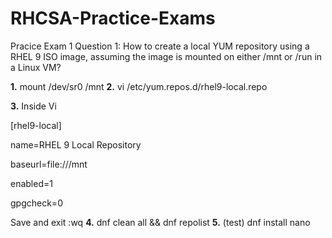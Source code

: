 # RHCSA-Practice-Exams
Pracice Exam 1
Question 1: How to create a local YUM repository using a RHEL 9 ISO image, assuming the image is mounted on either /mnt or /run in a Linux VM?

**1.** mount /dev/sr0 /mnt **2.** vi /etc/yum.repos.d/rhel9-local.repo
  
**3.** Inside Vi

[rhel9-local]

name=RHEL 9 Local Repository

baseurl=file:///mnt

enabled=1

gpgcheck=0 

Save and exit :wq **4.** dnf clean all && dnf repolist **5.** (test) dnf install nano
